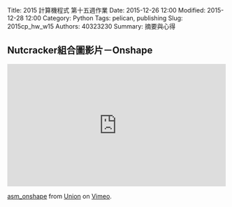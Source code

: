 Title: 2015 計算機程式 第十五週作業
Date: 2015-12-26 12:00
Modified: 2015-12-28 12:00
Category: Python
Tags: pelican, publishing
Slug: 2015cp_hw_w15
Authors: 40323230
Summary: 摘要與心得

<h2>Nutcracker組合圖影片－Onshape</h2>

<iframe src="https://player.vimeo.com/video/150245111" width="500" height="281" frameborder="0" webkitallowfullscreen mozallowfullscreen allowfullscreen></iframe>
<p><a href="https://vimeo.com/150245111">asm_onshape</a> from <a href="https://vimeo.com/user32555757">Union</a> on <a href="https://vimeo.com">Vimeo</a>.</p>